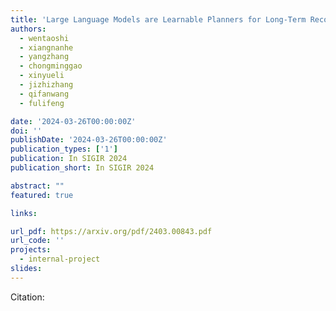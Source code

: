 ```yaml
---
title: 'Large Language Models are Learnable Planners for Long-Term Recommendation'
authors:
  - wentaoshi
  - xiangnanhe
  - yangzhang
  - chongminggao
  - xinyueli
  - jizhizhang
  - qifanwang
  - fulifeng

date: '2024-03-26T00:00:00Z'
doi: ''
publishDate: '2024-03-26T00:00:00Z'
publication_types: ['1']
publication: In SIGIR 2024 
publication_short: In SIGIR 2024 

abstract: ""
featured: true

links:

url_pdf: https://arxiv.org/pdf/2403.00843.pdf
url_code: ''
projects:
  - internal-project
slides:
---
```




Citation:
